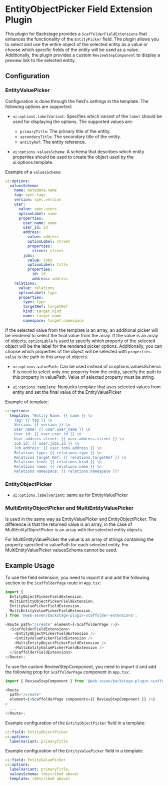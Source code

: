 # EntityObjectPicker Field Extension Plugin

This plugin for Backstage provides a `ScaffolderFieldExtensions` that enhances the functionality of the `EntityPicker` field. The plugin allows you to select and use the entire object of the selected entity as a value or choose which specific fields of the entity will be used as a value. Additionally, the plugin provides a custom `ReviewStepComponent` to display a preview link to the selected entity.

## Configuration

### EntityValuePicker

Configuration is done through the field's settings in the template. The following options are supported:

- `ui:options.labelVariant`: Specifies which variant of the `label` should be used for displaying the options. The supported values are:

  - `primaryTitle`: The primary title of the entity.
  - `secondaryTitle`: The secondary title of the entity.
  - `entityRef`: The entity reference.

- `ui:options.valuesSchema`: A schema that describes which entity properties should be used to create the object used by the ui:options.template.

Example of a `valuesSchema`:

```yaml
ui:options:
  valuesSchema:
    name: metadata.name
    tag: spec.tags
    version: spec.version
    user:
      value: spec.users
      optionLabel: name
      properties:
        user_name: name
        user_id: id
        address:
          value: address
          optionLabel: street
          properties:
            street: street
        jobs:
          value: jobs
          optionLabel: title
          properties:
            id: id
            address: address
    relations:
      value: relations
      optionLabel: type
      properties:
        type: type
        targetRef: targetRef
        kind: target.kind
        name: target.name
        namespace: target.namespace
```

If the selected value from the template is an array, an additional picker will be rendered to select the final value from the array. If the value is an array of objects, `optionLable` is used to specify which property of the selected object will be the label for the rendered picker options. Additionally, you can choose which properties of the object will be selected with `properties`. `value` is the path to this array of objects.

- `ui:options.valuePath`: Can be used instead of ui:options.valuesSchema. If is need to select only one property from the entity, specify the path to this property in valuePath. Value of selected property must be string.

- `ui:options.template`: Nunjucks template that uses selected values from entity and set the final value of the EntityValuePicker

Example of template:

```YAML
ui:options:
  template: "Entity Name: {{ name }} \n
    Tag: {{ tag }} \n
    Version: {{ version }} \n
    User name: {{ user.user_name }} \n
    User id: {{ user.user_id }} \n
    User address street: {{ user.address.street }} \n
    Job id: {{ user.jobs.id }} \n
    Job address: {{ user.jobs.address }} \n
    Relations type: {{ relations.type }} \n
    Relations Target Ref: {{ relations.targetRef }} \n
    Relations kind: {{ relations.kind }} \n
    Relations name: {{ relations.name }} \n
    Relations namespace: {{ relations.namespace }}"
```

### EntityObjectPicker

- `ui:options.labelVariant`: same as for EntityValuePicker

### MultiEntityObjectPicker and MultiEntityValuePicker

Is used in the same way as EntityValuePicker and EntityObjectPicker.
The difference is that the returned value is an array, in the case of MultiEntityObjectPicker is an array with the selected entity objects.

For MultiEntityValuePicker the value is an array of strings containing the property specified in valuePath for each selected entity. For MultiEntityValuePicker valuesSchema cannot be used.

## Example Usage

To use the field extension, you need to import it and add the following section to the `ScaffolderPage` route in `App.tsx`:

```javascript
import {
  EntityObjectPickerFieldExtension,
  MultiEntityObjectPickerFieldExtension,
  EntityValuePickerFieldExtension,
  MultiEntityValuePickerFieldExtension,
} from '@web-seven/backstage-plugin-scaffolder-extensions';

<Route path="/create" element={<ScaffolderPage />}>
  <ScaffolderFieldExtensions>
    <EntityObjectPickerFieldExtension />
    <EntityValuePickerFieldExtension />
    <MultiEntityObjectPickerFieldExtension />
    <MultiEntityValuePickerFieldExtension />
  </ScaffolderFieldExtensions>
</Route>;
```

To use the custom ReviewStepComponent, you need to import it and add the following prop for `ScaffolderPage` component in `App.tsx`:

```javascript
import { ReviewStepComponent } from '@web-seven/backstage-plugin-scaffolder-extensions';

<Route
  path="/create"
  element={<ScaffolderPage components={{ ReviewStepComponent }} />}
>
  ...
</Route>;
```

Example configuration of the `EntityObjectPicker` field in a template:

```yaml
ui:field: EntityObjectPicker
ui:options:
  labelVariant: primaryTitle
```

Example configuration of the `EntityValuePicker` field in a template:

```yaml
ui:field: EntityValuePicker
ui:options:
  labelVariant: primaryTitle,
  valuesSchema: (described above)
  template: (described above)
```
